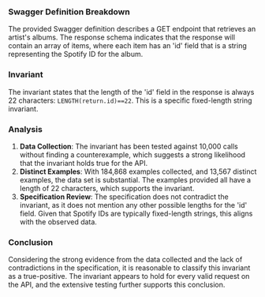 ### Swagger Definition Breakdown
The provided Swagger definition describes a GET endpoint that retrieves an artist's albums. The response schema indicates that the response will contain an array of items, where each item has an 'id' field that is a string representing the Spotify ID for the album.

### Invariant
The invariant states that the length of the 'id' field in the response is always 22 characters: `LENGTH(return.id)==22`. This is a specific fixed-length string invariant.

### Analysis
1. **Data Collection**: The invariant has been tested against 10,000 calls without finding a counterexample, which suggests a strong likelihood that the invariant holds true for the API.
2. **Distinct Examples**: With 184,868 examples collected, and 13,567 distinct examples, the data set is substantial. The examples provided all have a length of 22 characters, which supports the invariant.
3. **Specification Review**: The specification does not contradict the invariant, as it does not mention any other possible lengths for the 'id' field. Given that Spotify IDs are typically fixed-length strings, this aligns with the observed data.

### Conclusion
Considering the strong evidence from the data collected and the lack of contradictions in the specification, it is reasonable to classify this invariant as a true-positive. The invariant appears to hold for every valid request on the API, and the extensive testing further supports this conclusion.
